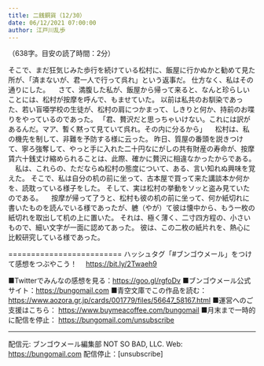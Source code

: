 ```yaml
---
title: 二銭銅貨（12/30）
date: 06/12/2021 07:00:00
author: 江戸川乱歩
---
```


（638字。目安の読了時間：2分）

そこで、まだ狂気じみた歩行を続けている松村に、飯屋に行かぬかと勧めて見た所が、「済まないが、君一人で行って呉れ」という返事だ。
仕方なく、私はその通りにした。
　さて、満腹した私が、飯屋から帰って来ると、なんと珍らしいことには、松村が按摩を呼んで、もませていた。
以前は私共のお馴染であった、若い盲唖学校の生徒が、松村の肩につかまって、しきりと何か、持前のお喋りをやっているのであった。
「君、贅沢だと思っちゃいけない。これには訳があるんだ。マア、暫く黙って見ていて呉れ。その内に分るから」
　松村は、私の機先を制して、非難を予防する様に云った。
昨日、質屋の番頭を説きつけて、寧ろ強奪して、やっと手に入れた二十円なにがしの共有財産の寿命が、按摩賃六十銭丈け縮められることは、此際、確かに贅沢に相違なかったからである。
　私は、これらの、ただならぬ松村の態度について、ある、言い知れぬ興味を覚えた。
そこで、私は自分の机の前に坐って、古本屋で買って来た講談本か何かを、読耽っている様子をした。
そして、実は松村の挙動をソッと盗み見ていたのである。
　按摩が帰って了うと、松村も彼の机の前に坐って、何か紙切れに書いたものを読んでいる様であったが、軈（やが）て彼は懐中から、もう一枚の紙切れを取出して机の上に置いた。
それは、極く薄く、二寸四方程の、小さいもので、細い文字が一面に認めてあった。
彼は、この二枚の紙片れを、熱心に比較研究している様であった。

=========================
ハッシュタグ「#ブンゴウメール」をつけて感想をつぶやこう！　
https://bit.ly/2Twaeh9

■Twitterでみんなの感想を見る：https://goo.gl/rgfoDv
■ブンゴウメール公式サイト：https://bungomail.com
■青空文庫でこの作品を読む：https://www.aozora.gr.jp/cards/001779/files/56647_58167.html
■運営へのご支援はこちら： https://www.buymeacoffee.com/bungomail
■月末まで一時的に配信を停止： https://bungomail.com/unsubscribe

-------
配信元: ブンゴウメール編集部
NOT SO BAD, LLC.
Web: https://bungomail.com
配信停止：[unsubscribe]

